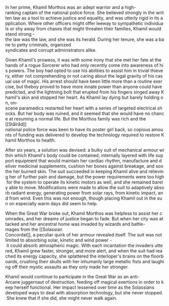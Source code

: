 In her prime, Khamil Morthos was an adept warrior and a high-ranking captain of the national police force. She believed strongly in the written law as a tool to achieve justice and equality, and was utterly rigid in its application. Where other officers might offer leeway to sympathetic individuals or shy away from chases that might threaten their families, Khamil would stand strong - the law was the law, and she was its herald. During her tenure, she was a bane to petty criminals, organized syndicates and corrupt administrators alike. 

Given Khamil's prowess, it was with some irony that she met her fate at the hands of a rogue Sorcerer who had only recently come into awareness of his powers. The boy had opted to use his abilities to assist him in trivial thievery, either not comprehending or not caring about the legal gravity of his casual use of magic. His arrest should have been little more than a routine exercise, but theboy proved to have more innate power than anyone could have predicted, and the lightning bolt that erupted from his fingers singed away Khamil's skin and stopped her heart. As Khamil lay dying but barely holding on, on-scene paramedics restarted her heart with a series of targeted electrical shocks. But her body was ruined, and it seemed that she would have no chance at resuming a normal life. But the Morthos family was rich and the [[Stålråd]] national police force was keen to have its poster girl back, so copious amounts of funding was delivered to develop the technology required to restore Khamil Morthos to health.

After six years, a solution was devised: a bulky suit of mechanical armour within which Khamil's body could be contained, internally layered with life support equipment that would maintain her cardiac rhythm, manufacture and deliver medicinal supplements, cushion her bones against breakage, and soothe her burned skin. The suit succeeded in keeping Khamil alive and relieving her of further pain and damage, but the power requirements were too high for the system to operate its kinetic motors as well, and she remained barely able to move. Modifications were made to allow the suit to adaptively absorb radiant energy, generating power from solar rays, from kinetic impact, and from wind. Even this was not enough, though placing Khamil out in the sun on especially warm days did seem to help.

When the Great War broke out, Khamil Morthos was helpless to assist her comrades, and her dreams of justice began to fade. But when her city was attacked and her ancestral home was invaded by wizards and battle-mages from the [[Solassian Concordat]], a peculiar quirk of her armour revealed itself. The suit was not limited to absorbing solar, kinetic and wind power - it could absorb atmospheric magic. With each incantation the invaders uttered, Khamil grew faster, stronger, and more alert, and when the suit had reached its energy capacity, she splattered the interloper's brains on the floorboards, crushing their skulls with her inhumanly large metallic fists and laughing off their mystic assaults as they only made her stronger. 

Khamil would continue to participate in the Great War as an anti-Arcane juggernaut of destruction, feeding off magical exertions in order to keep herself functional. Her impact lessened over time as the Solassians developed ways to deal with absorption technology, but she never stopped. She knew that if she did, she might never walk again.